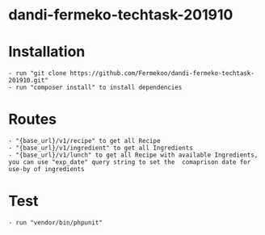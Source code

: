 # dandi-fermeko-techtask-201910

# Installation
    - run "git clone https://github.com/Fermekoo/dandi-fermeko-techtask-201910.git"
    - run "composer install" to install dependencies
# Routes
    - "{base_url}/v1/recipe" to get all Recipe
    - "{base_url}/v1/ingredient" to get all Ingredients
    - "{base_url}/v1/lunch" to get all Recipe with available Ingredients, you can use "exp_date" query string to set the  comaprison date for use-by of ingredients
    
 # Test
    - run "vendor/bin/phpunit"
